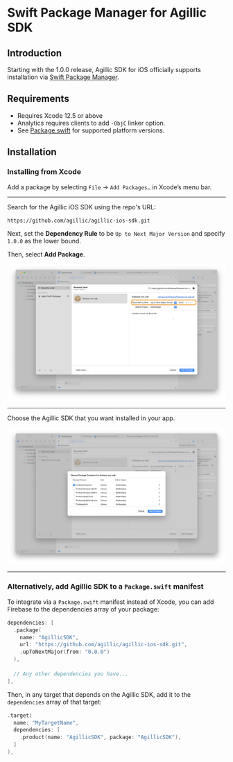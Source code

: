 # Swift Package Manager for Agillic SDK

## Introduction

Starting with the 1.0.0 release, Agillic SDK for iOS officially supports installation via [Swift
Package Manager](https://swift.org/package-manager/).

## Requirements

- Requires Xcode 12.5 or above
- Analytics requires clients to add `-ObjC` linker option.
- See [Package.swift](Package.swift) for supported platform versions.


## Installation

### Installing from Xcode

Add a package by selecting `File` → `Add Packages…` in Xcode’s menu bar.

---

Search for the Agillic iOS SDK using the repo's URL:
```console
https://github.com/agillic/agillic-ios-sdk.git
```

Next, set the **Dependency Rule** to be `Up to Next Major Version` and specify `1.0.0` as the lower bound.

Then, select **Add Package**.

<img src="resources/swiftpm_step2.png">

---

Choose the Agillic SDK that you want installed in your app.

<img src="resources/swiftpm_step3.png">

---

### Alternatively, add Agillic SDK to a `Package.swift` manifest

To integrate via a `Package.swift` manifest instead of Xcode, you can add
Firebase to the dependencies array of your package:

```swift
dependencies: [
  .package(
    name: "AgillicSDK",
    url: "https://github.com/agillic/agillic-ios-sdk.git",
    .upToNextMajor(from: "0.0.0")
  ),

  // Any other dependencies you have...
],
```

Then, in any target that depends on the Agillic SDK, add it to the `dependencies`
array of that target:

```swift
.target(
  name: "MyTargetName",
  dependencies: [
    .product(name: "AgillicSDK", package: "AgillicSDK"),
  ]
),
```

